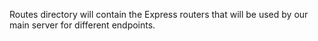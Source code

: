 Routes directory will contain the Express routers that will be used by our main server for different endpoints.